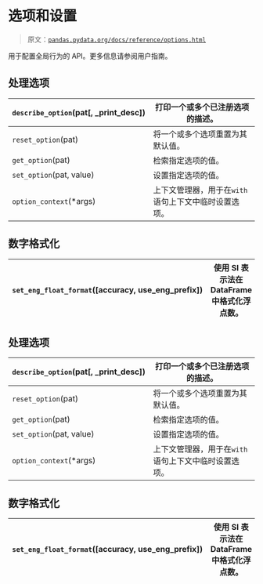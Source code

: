 # 选项和设置

> 原文：[`pandas.pydata.org/docs/reference/options.html`](https://pandas.pydata.org/docs/reference/options.html)

用于配置全局行为的 API。更多信息请参阅用户指南。

## 处理选项

| `describe_option`(pat[, _print_desc]) | 打印一个或多个已注册选项的描述。 |
| --- | --- |
| `reset_option`(pat) | 将一个或多个选项重置为其默认值。 |
| `get_option`(pat) | 检索指定选项的值。 |
| `set_option`(pat, value) | 设置指定选项的值。 |
| `option_context`(*args) | 上下文管理器，用于在`with`语句上下文中临时设置选项。 |

## 数字格式化

| `set_eng_float_format`([accuracy, use_eng_prefix]) | 使用 SI 表示法在 DataFrame 中格式化浮点数。 |
| --- | --- |

## 处理选项

| `describe_option`(pat[, _print_desc]) | 打印一个或多个已注册选项的描述。 |
| --- | --- |
| `reset_option`(pat) | 将一个或多个选项重置为其默认值。 |
| `get_option`(pat) | 检索指定选项的值。 |
| `set_option`(pat, value) | 设置指定选项的值。 |
| `option_context`(*args) | 上下文管理器，用于在`with`语句上下文中临时设置选项。 |

## 数字格式化

| `set_eng_float_format`([accuracy, use_eng_prefix]) | 使用 SI 表示法在 DataFrame 中格式化浮点数。 |
| --- | --- |
